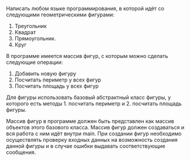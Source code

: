 Написать любом языке программирования, в которой идёт со следующими геометрическими фигурами:
1. Треугольник
2. Квадрат
3. Прямоугольник.
4. Круг
   
В программе имеется массив фигур, с которым можно сделать следующие операции:
   1. Добавить новую фигуру
   2. Посчитать периметр у всех фигур
   3. Посчитать площадь у всех фигур

Для фигуры использовать базовый абстрактный класс фигуры, у которого есть методы
      1. посчитать периметр и 
      2. посчитать площадь фигуры. 

Массив фигур в программе должен быть представлен как массив объектов этого базового класса. 
Массив фигур должен создаваться и вся работа с ним идёт внутри main. 
При создании фигур необходимо осуществлять проверку входных данных на возможность создания 
данной фигуры и в случае ошибки выдавать соответствующие сообщения.